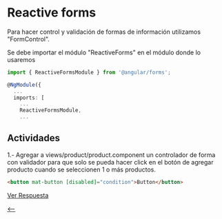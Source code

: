 # Reactive forms

Para hacer control y validación de formas de información utilizamos "FormControl".

Se debe importar el módulo "ReactiveForms" en el módulo donde lo usaremos

```ts
import { ReactiveFormsModule } from '@angular/forms';

@NgModule({
  ...
  imports: [
    ...
    ReactiveFormsModule,
    ...
```

## Actividades

1.- Agregar a views/product/product.component un controlador de forma con validador para que solo se pueda hacer click en el botón de agregar producto cuando se seleccionen 1 o más productos.

```html
<button mat-button [disabled]="condition">Button</button>
```

[Ver Respuesta](./respuestas/reactive-forms.md)

[<--](./README.md)
